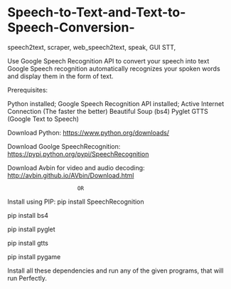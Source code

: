 # Speech-to-Text-and-Text-to-Speech-Conversion-


speech2text,
scraper,
web_speech2text,
speak,
GUI STT,

Use Google Speech Recognition API to convert your speech into text Google Speech recognition automatically recognizes your spoken words and display them in the form of text.

Prerequisites:

Python installed; Google Speech Recognition API installed; Active Internet Connection (The faster the better) Beautiful Soup (bs4) Pyglet GTTS (Google Text to Speech)

Download Python: https://www.python.org/downloads/

Download Goolge SpeechRecognition: https://pypi.python.org/pypi/SpeechRecognition

Download Avbin for video and audio decoding: http://avbin.github.io/AVbin/Download.html

                          OR
Install using PIP: pip install SpeechRecognition

pip install bs4

pip install pyglet

pip install gtts

pip install pygame

Install all these dependencies and run any of the given programs, that will run Perfectly.
